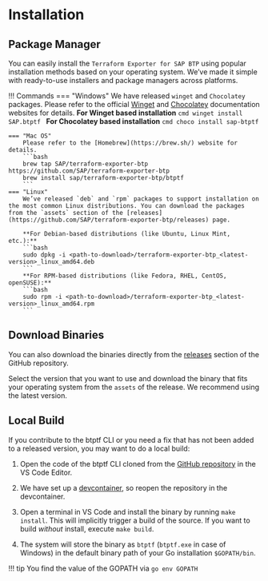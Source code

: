 # Installation

## Package Manager
You can easily install the `Terraform Exporter for SAP BTP` using popular installation methods based on your operating system. We’ve made it simple with ready-to-use installers and package managers across platforms. 

!!! Commands
    === "Windows"
        We have released `winget` and `Chocolatey` packages. Please refer to the official [Winget](https://learn.microsoft.com/en-us/windows/package-manager/winget/) and [Chocolatey](https://chocolatey.org/about) documentation websites for details.
        **For Winget based installation**
        ```cmd
        winget install SAP.btptf
        ```
        **For Chocolatey based installation**
        ```cmd
        choco install sap-btptf
        ```

    === "Mac OS"
        Please refer to the [Homebrew](https://brew.sh/) website for details.
        ```bash
        brew tap SAP/terraform-exporter-btp https://github.com/SAP/terraform-exporter-btp
        brew install sap/terraform-exporter-btp/btptf
        ```
    === "Linux"
        We’ve released `deb` and `rpm` packages to support installation on the most common Linux distributions. You can download the packages from the `assets` section of the [releases](https://github.com/SAP/terraform-exporter-btp/releases) page.

        **For Debian-based distributions (like Ubuntu, Linux Mint, etc.):**
        ```bash
        sudo dpkg -i <path-to-download>/terraform-exporter-btp_<latest-version>_linux_amd64.deb
        ```
        **For RPM-based distributions (like Fedora, RHEL, CentOS, openSUSE):**
        ```bash
        sudo rpm -i <path-to-download>/terraform-exporter-btp_<latest-version>_linux_amd64.rpm
        ```

## Download Binaries
You can also download the binaries directly from the [releases](https://github.com/SAP/terraform-exporter-btp/releases) section of the GitHub repository.

Select the version that you want to use and download the binary that fits your operating system from the `assets` of the release. We recommend using the latest version.

## Local Build

If you contribute to the btptf CLI or you need a fix that has not been added to a released version, you may want to do a local build:

1. Open the code of the btptf CLI cloned from the [GitHub repository](https://github.com/SAP/terraform-exporter-btp) in the VS Code Editor.

2. We have set up a [devcontainer](https://code.visualstudio.com/docs/devcontainers/tutorial), so reopen the repository in the devcontainer.

3. Open a terminal in VS Code and install the binary by running `make install`. This will implicitly trigger a build of the source. If you want to build *without* install, execute `make build`.

4. The system will store the binary as `btptf` (`btptf.exe` in case of Windows) in the default binary path of your Go installation `$GOPATH/bin`.

!!! tip
    You find the value of the GOPATH via `go env GOPATH`
